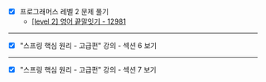 - [x] 프로그래머스 레벨 2 문제 풀기
  - [[level 2] 영어 끝말잇기 - 12981](https://github.com/JeYeongR/Cording-Test/tree/main/%ED%94%84%EB%A1%9C%EA%B7%B8%EB%9E%98%EB%A8%B8%EC%8A%A4/lv2/12981.%E2%80%85%EC%98%81%EC%96%B4%E2%80%85%EB%81%9D%EB%A7%90%EC%9E%87%EA%B8%B0)
---
- [x] "스프링 핵심 원리 - 고급편" 강의 - 섹션 6 보기
---
- [x] "스프링 핵심 원리 - 고급편" 강의 - 섹션 7 보기